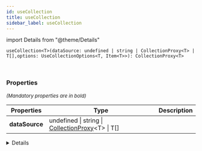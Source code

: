 ```yaml
---
id: useCollection
title: useCollection
sidebar_label: useCollection
---
```


import Details from "@theme/Details"


```tsx
useCollection<T>(dataSource: undefined | string | CollectionProxy<T> | T[],options: UseCollectionOptions<T, Item<T>>): CollectionProxy<T>
```
<br/>



### Properties

<font size="2"><i>(Mandatory properties are in bold)</i></font>

| Properties | Type | Description |
| --------- | ---- | ----------- |
| **dataSource** | undefined \| string \| [CollectionProxy](/framework-api/types/CollectionProxy.md)<T\> \| T[] |  |


<Details summary={<summary><b>Additional properties for advanced use cases</b></summary>}><div>

| Properties | Type | Description |
| --------- | ---- | ----------- |
| options | [UseCollectionOptions](/framework-api/interfaces/UseCollectionOptions.md)<T, [Item](/framework-api/types/Item.md)<T\>\> |  |


</div></Details>